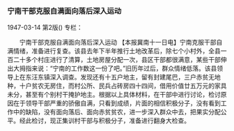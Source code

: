 ### 宁南干部克服自满面向落后深入运动

1947-03-14
第2版()
专栏：

　　宁南干部克服自满面向落后深入运动
    【本报冀南十一日电】宁南克服干部自满情绪，准备进行复查。该县去年下半年推行土地改革后，除七个小村外，全县一百二十多个村庄进行了清算，土地房屋分配一次，县区干部都很满意，某些干部伸出大拇指来说：“宁南的工作数这一份了吧。”旧历年过后，群众情绪低落。该县领导上在东汪东镇深入调查。发现还有十五户地主，留有封建尾巴，三户赤贫无地种，十户贫农无房住，而村公所、民兵占砖房四十四间，借用价值廿五万元的家具未分，甚至有个别村干掩护地主。根据以上具体材料，在干部中进行讨论，检讨原因在于领导干部严重的骄傲自满，只看到成绩，片面的相信积极分子，没有看到工作中的缺陷，没有面向落后、面向赤贫贫农，进一步深入群众中去，把果实分配公平。经此检讨，现正集训村干部与积极分子，准备进行翻身大检查。
